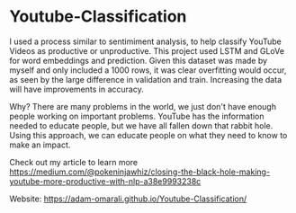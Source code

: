 # Youtube-Classification
I used a process similar to sentimiment analysis, to help classify YouTube Videos as productive or unproductive. This project used LSTM and GLoVe for word embeddings and prediction. Given this dataset was made by myself and only included a 1000 rows, it was clear overfitting would occur, as seen by the large difference in validation and train. Increasing the data will have improvements in accuracy. 

Why? There are many problems in the world, we just don't have enough people working on important problems. YouTube has the information needed to educate people, but we have all fallen down that rabbit hole. Using this approach, we can educate people on what they need to know to make an impact.

Check out my article to learn more https://medium.com/@pokeninjawhiz/closing-the-black-hole-making-youtube-more-productive-with-nlp-a38e9993238c

Website: https://adam-omarali.github.io/Youtube-Classification/
